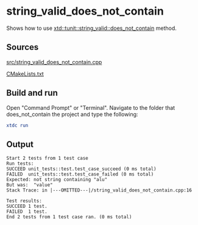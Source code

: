 # string_valid_does_not_contain

Shows how to use [xtd::tunit::string_valid::does_not_contain](https://gammasoft71.github.io/xtd/reference_guides/latest/classxtd_1_1tunit_1_1string__valid.html#adcfa8ec54d91a565d4b99a1dbad989a2) method.

## Sources

[src/string_valid_does_not_contain.cpp](src/string_valid_does_not_contain.cpp)

[CMakeLists.txt](CMakeLists.txt)

## Build and run

Open "Command Prompt" or "Terminal". Navigate to the folder that does_not_contain the project and type the following:

```cmake
xtdc run
```

## Output

```
Start 2 tests from 1 test case
Run tests:
SUCCEED unit_tests::test.test_case_succeed (0 ms total)
FAILED  unit_tests::test.test_case_failed (0 ms total)
Expected: not string containing "alu"
But was:  "value"
Stack Trace: in |---OMITTED---|/string_valid_does_not_contain.cpp:16

Test results:
SUCCEED 1 test.
FAILED  1 test.
End 2 tests from 1 test case ran. (0 ms total)
```
